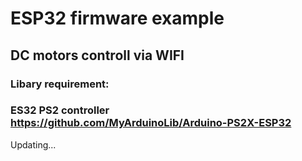 # ESP32 firmware example
## DC motors controll via WIFI
### Libary requirement: 
### ES32 PS2 controller https://github.com/MyArduinoLib/Arduino-PS2X-ESP32
Updating...
